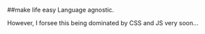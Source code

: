 ##make life easy
Language agnostic.

However, I forsee this being dominated by CSS and JS very soon...
